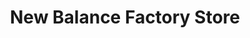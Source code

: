 ---
title: "New Balance Factory Store"
url: /central-valley/new-balance-factory-store/
shop: shoes
---
